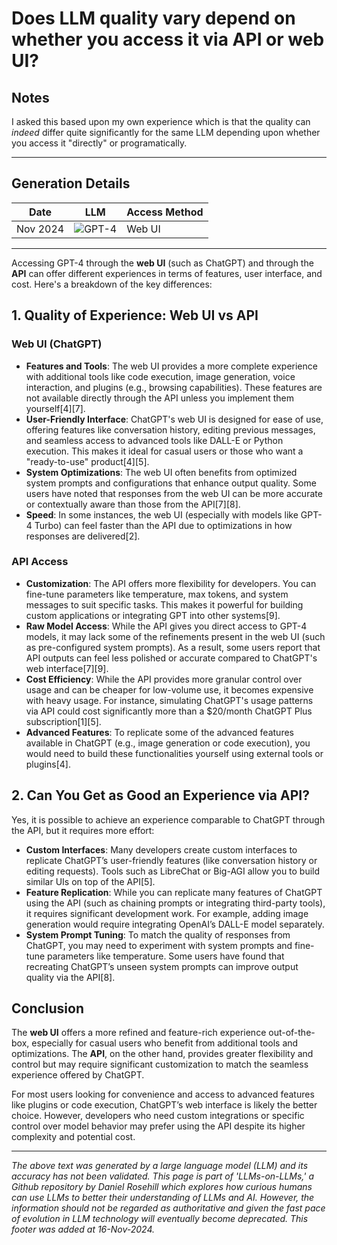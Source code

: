 # Does LLM quality vary depend on whether you access it via API or web UI?

## Notes

I asked this based upon my own experience which is that the quality can *indeed* differ quite significantly for the same LLM depending upon whether you access it "directly" or programatically.

---

## Generation Details

| Date       | LLM        | Access Method |
|------------|------------|---------------|
| Nov 2024 | ![GPT-4](https://img.shields.io/badge/GPT--4-412991?style=for-the-badge&logo=openai&logoColor=white) |  Web UI |

---

Accessing GPT-4 through the **web UI** (such as ChatGPT) and through the **API** can offer different experiences in terms of features, user interface, and cost. Here's a breakdown of the key differences:

## 1. Quality of Experience: Web UI vs API

### Web UI (ChatGPT)

- **Features and Tools**: The web UI provides a more complete experience with additional tools like code execution, image generation, voice interaction, and plugins (e.g., browsing capabilities). These features are not available directly through the API unless you implement them yourself\[4]\[7].
- **User-Friendly Interface**: ChatGPT's web UI is designed for ease of use, offering features like conversation history, editing previous messages, and seamless access to advanced tools like DALL-E or Python execution. This makes it ideal for casual users or those who want a "ready-to-use" product\[4]\[5].
- **System Optimizations**: The web UI often benefits from optimized system prompts and configurations that enhance output quality. Some users have noted that responses from the web UI can be more accurate or contextually aware than those from the API\[7]\[8].
- **Speed**: In some instances, the web UI (especially with models like GPT-4 Turbo) can feel faster than the API due to optimizations in how responses are delivered\[2].

### API Access

- **Customization**: The API offers more flexibility for developers. You can fine-tune parameters like temperature, max tokens, and system messages to suit specific tasks. This makes it powerful for building custom applications or integrating GPT into other systems\[9].
- **Raw Model Access**: While the API gives you direct access to GPT-4 models, it may lack some of the refinements present in the web UI (such as pre-configured system prompts). As a result, some users report that API outputs can feel less polished or accurate compared to ChatGPT's web interface\[7]\[9].
- **Cost Efficiency**: While the API provides more granular control over usage and can be cheaper for low-volume use, it becomes expensive with heavy usage. For instance, simulating ChatGPT's usage patterns via API could cost significantly more than a $20/month ChatGPT Plus subscription\[1]\[5].
- **Advanced Features**: To replicate some of the advanced features available in ChatGPT (e.g., image generation or code execution), you would need to build these functionalities yourself using external tools or plugins\[4].

## 2. Can You Get as Good an Experience via API?

Yes, it is possible to achieve an experience comparable to ChatGPT through the API, but it requires more effort:

- **Custom Interfaces**: Many developers create custom interfaces to replicate ChatGPT’s user-friendly features (like conversation history or editing requests). Tools such as LibreChat or Big-AGI allow you to build similar UIs on top of the API\[5].
- **Feature Replication**: While you can replicate many features of ChatGPT using the API (such as chaining prompts or integrating third-party tools), it requires significant development work. For example, adding image generation would require integrating OpenAI’s DALL-E model separately.
- **System Prompt Tuning**: To match the quality of responses from ChatGPT, you may need to experiment with system prompts and fine-tune parameters like temperature. Some users have found that recreating ChatGPT’s unseen system prompts can improve output quality via the API\[8].

## Conclusion

The **web UI** offers a more refined and feature-rich experience out-of-the-box, especially for casual users who benefit from additional tools and optimizations. The **API**, on the other hand, provides greater flexibility and control but may require significant customization to match the seamless experience offered by ChatGPT.

For most users looking for convenience and access to advanced features like plugins or code execution, ChatGPT’s web interface is likely the better choice. However, developers who need custom integrations or specific control over model behavior may prefer using the API despite its higher complexity and potential cost.

---
*The above text was generated by a large language model (LLM) and its accuracy has not been validated. This page is part of 'LLMs-on-LLMs,' a Github repository by Daniel Rosehill which explores how curious humans can use LLMs to better their understanding of LLMs and AI. However, the information should not be regarded as authoritative and given the fast pace of evolution in LLM technology will eventually become deprecated.  This footer was added at 16-Nov-2024.*